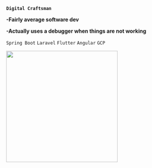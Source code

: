 
**`Digital Craftsman`**

**-Fairly average software dev**

**-Actually uses a debugger when things are not working**


`Spring Boot` `Laravel` `Flutter` `Angular` `GCP` 

<img src="https://wakatime.com/share/@dennis_k/a528cdf8-3c15-4467-90c2-b3d969ff5b52.svg" height="300"/>









